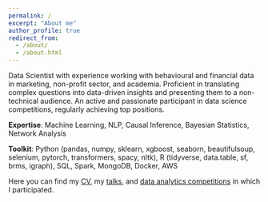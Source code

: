 ```yaml
---
permalink: /
excerpt: "About me"
author_profile: true
redirect_from: 
  - /about/
  - /about.html
---
```


Data Scientist with experience working with behavioural and financial data in marketing, non-profit sector, and academia.
Proficient in translating complex questions into data-driven insights and presenting them to a non-technical audience.
An active and passionate participant in data science competitions, regularly achieving top positions.

**Expertise**: Machine Learning, NLP, Causal Inference, Bayesian Statistics, Network Analysis

**Toolkit**: Python (pandas, numpy, sklearn, xgboost, seaborn, beautifulsoup, selenium, pytorch, transformers, spacy, nltk),
R (tidyverse, data.table, sf, brms, igraph), SQL, Spark, MongoDB, Docker, AWS

Here you can find my [CV](https://artvolgin.github.io/cv/), my [talks](https://artvolgin.github.io/talks/), and [data analytics competitions](https://artvolgin.github.io/competitions/) in which I participated. 


